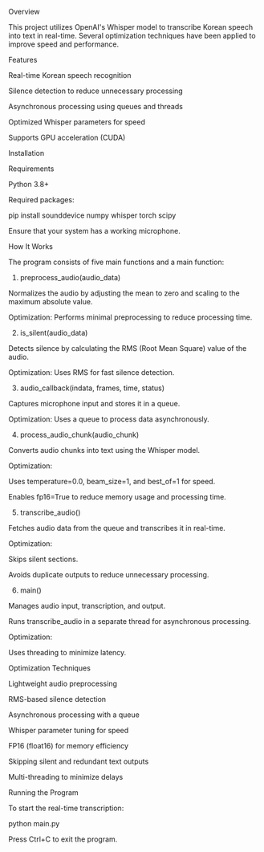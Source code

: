 Overview

This project utilizes OpenAI's Whisper model to transcribe Korean speech into text in real-time. Several optimization techniques have been applied to improve speed and performance.

Features

Real-time Korean speech recognition

Silence detection to reduce unnecessary processing

Asynchronous processing using queues and threads

Optimized Whisper parameters for speed

Supports GPU acceleration (CUDA)

Installation

Requirements

Python 3.8+

Required packages:

pip install sounddevice numpy whisper torch scipy

Ensure that your system has a working microphone.

How It Works

The program consists of five main functions and a main function:

1. preprocess_audio(audio_data)

Normalizes the audio by adjusting the mean to zero and scaling to the maximum absolute value.

Optimization: Performs minimal preprocessing to reduce processing time.

2. is_silent(audio_data)

Detects silence by calculating the RMS (Root Mean Square) value of the audio.

Optimization: Uses RMS for fast silence detection.

3. audio_callback(indata, frames, time, status)

Captures microphone input and stores it in a queue.

Optimization: Uses a queue to process data asynchronously.

4. process_audio_chunk(audio_chunk)

Converts audio chunks into text using the Whisper model.

Optimization:

Uses temperature=0.0, beam_size=1, and best_of=1 for speed.

Enables fp16=True to reduce memory usage and processing time.

5. transcribe_audio()

Fetches audio data from the queue and transcribes it in real-time.

Optimization:

Skips silent sections.

Avoids duplicate outputs to reduce unnecessary processing.

6. main()

Manages audio input, transcription, and output.

Runs transcribe_audio in a separate thread for asynchronous processing.

Optimization:

Uses threading to minimize latency.

Optimization Techniques

Lightweight audio preprocessing

RMS-based silence detection

Asynchronous processing with a queue

Whisper parameter tuning for speed

FP16 (float16) for memory efficiency

Skipping silent and redundant text outputs

Multi-threading to minimize delays

Running the Program

To start the real-time transcription:

python main.py

Press Ctrl+C to exit the program.
